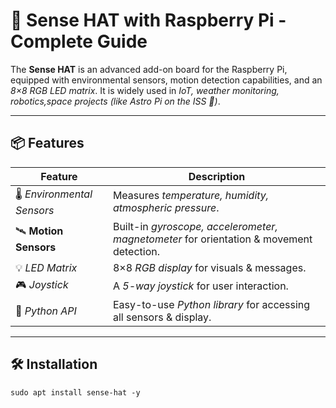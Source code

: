 # 🌟 Sense HAT with Raspberry Pi - Complete Guide  

The **Sense HAT** is an advanced add-on board for the Raspberry Pi, equipped with environmental sensors, motion detection capabilities, and an *8×8 RGB LED matrix*. It is widely used in *IoT, weather monitoring, robotics,space projects (like Astro Pi on the ISS 🚀)*.  

---

## 📦 Features  

| Feature | Description |
|---------|------------|
| 🌡️ *Environmental Sensors* | Measures *temperature, humidity, atmospheric pressure*. |
| 🛰️ **Motion Sensors** | Built-in *gyroscope, accelerometer, magnetometer* for orientation & movement detection. |
| 💡 *LED Matrix* | 8×8 *RGB display* for visuals & messages. |
| 🎮 *Joystick* | A *5-way joystick* for user interaction. |
| 🔄 *Python API* | Easy-to-use *Python library* for accessing all sensors & display. |

---

## 🛠️ Installation  

```besh
sudo apt install sense-hat -y